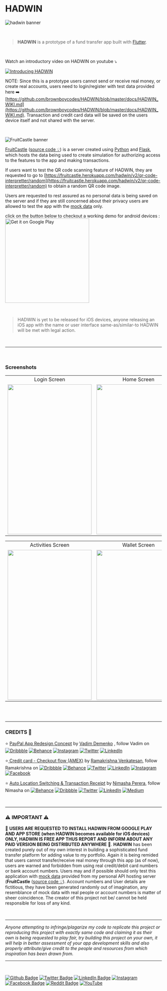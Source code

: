 # HADWIN

<!-- <img src="./assets/images/hadwin_system/hadwin-banner.png" title="" alt="HADWIN" width="789"> -->

![hadwin banner](https://github.com/brownboycodes/HADWIN/blob/master/assets/images/hadwin_system/hadwin-banner.png)

<br>

> **HADWIN** is a prototype of a fund transfer app built with [Flutter](https://flutter.dev/). 

<br>

Watch an introductory video on HADWIN on youtube ⤵

[![Introducing HADWIN](https://github.com/brownboycodes/HADWIN/blob/master/screenshots/hadwin-devto-thumbnail-landscape-play.png)](https://www.youtube.com/watch?v=yO1KaOIC4Yw)

NOTE: Since this is a prototype users cannot send or receive real money, or create real accounts, users need to login/register with test data provided here ➡️ [https://github.com/brownboycodes/HADWIN/blob/master/docs/HADWIN_WIKI.md](https://github.com/brownboycodes/HADWIN/blob/master/docs/HADWIN_WIKI.md).
Transaction and credit card data will be saved on the users device itself and not shared with the server.

<br>

![FruitCastle banner](https://fruitcastle.herokuapp.com/dist/images/fruitcastle_logo_banner/fruitcastle-logo-banner-ae2012-212529-ffffff.png)

[FruitCastle](https://fruitcastle.herokuapp.com/) ([source code 💡](https://github.com/brownboycodes/FruitCastle)) is a server created using [Python](https://www.python.org/) and [Flask](https://flask.palletsprojects.com/), which hosts the data being used to create simulation for authorizing access to the features to the app and making transactions.

If users want to test the QR code scanning feature of HADWIN, they are requested to go to [https://fruitcastle.herokuapp.com/hadwin/v2/qr-code-interpretter/random](https://fruitcastle.herokuapp.com/hadwin/v2/qr-code-interpretter/random) to obtain a random QR code image.

Users are requested to rest assured as no personal data is being saved on the server and if they are still concerned about their privacy users are allowed to test the app with the [mock data](./docs/HADWIN_WIKI.md) only.

click on the button below to checkout a working demo for android devices :  
<a href='https://play.google.com/store/apps/details?id=com.github.brownboycodes.hadwin&pcampaignid=pcampaignidMKT-Other-global-all-co-prtnr-py-PartBadge-Mar2515-1'><img style='width:270px;' alt='Get it on Google Play' src='https://play.google.com/intl/en_us/badges/static/images/badges/en_badge_web_generic.png'/></a> 

<br>

> HADWIN is yet to be released for iOS devices, anyone releasing an iOS app with the name or user interface same-as/similar-to HADWIN will be met with legal action.

<br>

---

<br>

### Screenshots

<table>
  <tr>
    <td style="text-align: center; vertical-align: middle;">Login Screen</td>
     <td style="text-align: center; vertical-align: middle;">Home Screen</td>
     <td style="text-align: center; vertical-align: middle;">Contacts Screen</td>
  </tr>
  <tr>
    <td><img src="https://github.com/brownboycodes/HADWIN/blob/master/screenshots/Screenshot_1653483761.png" width=270 height=480></td>
    <td><img src="https://github.com/brownboycodes/HADWIN/blob/master/screenshots/Screenshot_1653483866.png" width=270 height=480></td>
    <td><img src="https://github.com/brownboycodes/HADWIN/blob/master/screenshots/Screenshot_1653483871.png" width=270 height=480></td>
  </tr>
 </table>
 <table>
  <tr>
    <td style="text-align: center; vertical-align: middle;">Activities Screen</td>
     <td style="text-align: center; vertical-align: middle;">Wallet Screen</td>
     <td style="text-align: center; vertical-align: middle;">Fund Transfer Screen</td>
  </tr>
  <tr>
    <td><img src="https://github.com/brownboycodes/HADWIN/blob/master/screenshots/Screenshot_1653483877.png" width=270 height=480></td>
    <td><img src="https://github.com/brownboycodes/HADWIN/blob/master/screenshots/Screenshot_1653483882.png" width=270 height=480></td>
    <td><img src="https://github.com/brownboycodes/HADWIN/blob/master/screenshots/Screenshot_1653483904.png" width=270 height=480></td>
  </tr>
 </table>
<br>

<br>

---

### CREDITS 🌟

  ⭐ [PayPal App Redesign Concept](https://dribbble.com/shots/14114443-PayPal-App-Redesign-Conept) by [Vadim Demenko](https://dribbble.com/vdemenko) , follow Vadim on [![Dribbble](https://img.shields.io/badge/Dribbble-EA4C89?style=for-the-badge&logo=dribbble&logoColor=white)](https://dribbble.com/vdemenko)  [![Behance](https://img.shields.io/badge/Behance-1769ff?style=for-the-badge&logo=behance&logoColor=white)](https://www.behance.net/vdemenko)  [![Instagram](https://img.shields.io/badge/instagram-%23E4405F.svg?style=for-the-badge&logo=Instagram&logoColor=white)](https://www.instagram.com/vademenko/)  [![Twitter](https://img.shields.io/badge/twitter-%231DA1F2.svg?style=for-the-badge&logo=Twitter&logoColor=white)](https://twitter.com/vademenko)  [![LinkedIn](https://img.shields.io/badge/linkedin-%230077B5.svg?style=for-the-badge&logo=linkedin&logoColor=white)](https://www.linkedin.com/in/vdemenko/)

  ⭐[ Credit card - Checkout flow (AMEX)](https://dribbble.com/shots/2187649-Credit-card-Checkout-flow-AMEX) by [Ramakrishna Venkatesan](https://dribbble.com/RamakrishnaUX), follow Ramakrishna on  [![Dribbble](https://img.shields.io/badge/Dribbble-EA4C89?style=for-the-badge&logo=dribbble&logoColor=white)](https://dribbble.com/RamakrishnaUX)  [![Behance](https://img.shields.io/badge/Behance-1769ff?style=for-the-badge&logo=behance&logoColor=white)](https://www.behance.net/RamakrishnaV)  [![Twitter](https://img.shields.io/badge/Twitter-%231DA1F2.svg?style=for-the-badge&logo=Twitter&logoColor=white)](https://twitter.com/RamakrishnaUX)  [![LinkedIn](https://img.shields.io/badge/linkedin-%230077B5.svg?style=for-the-badge&logo=linkedin&logoColor=white)](https://www.linkedin.com/in/ramakrishnaux)  [![Instagram](https://img.shields.io/badge/instagram-%23E4405F.svg?style=for-the-badge&logo=Instagram&logoColor=white)](https://www.instagram.com/RamakrishnaUX/)  [![Facebook](https://img.shields.io/badge/Facebook-%231877F2.svg?style=for-the-badge&logo=Facebook&logoColor=white)](https://www.facebook.com/Ramakrishna.design)

  ⭐ [Auto Location Switching & Transaction Receipt](https://dribbble.com/shots/3669170-Auto-Location-Switching-Transaction-Receipt) by [Nimasha Perera](https://www.nimashaperera.com/), follow Nimasha on [![Behance](https://img.shields.io/badge/Behance-1769ff?style=for-the-badge&logo=behance&logoColor=white)](https://www.behance.net/nimashasperera)  [![Dribbble](https://img.shields.io/badge/Dribbble-EA4C89?style=for-the-badge&logo=dribbble&logoColor=white)](https://dribbble.com/nimasha_sperera/)  [![Twitter](https://img.shields.io/badge/Twitter-%231DA1F2.svg?style=for-the-badge&logo=Twitter&logoColor=white)](https://twitter.com/nimasha_perera)  [![LinkedIn](https://img.shields.io/badge/linkedin-%230077B5.svg?style=for-the-badge&logo=linkedin&logoColor=white)](https://www.linkedin.com/in/nimashaperera/)  [![Medium](https://img.shields.io/badge/Medium-12100E?style=for-the-badge&logo=medium&logoColor=white)](https://medium.com/@nimasha_perera)

<br>

---

### ⚠ IMPORTANT ⚠

🚨 **USERS ARE REQUESTED TO INSTALL HADWIN FROM GOOGLE PLAY AND APP STORE (when HADWIN becomes available for iOS devices) ONLY, HADWIN IS FREE APP THUS REPORT AND INFORM ABOUT ANY PAID VERSION BEING DISTRIBUTED ANYWHERE** 🚨. **HADWIN** has been created purely out of my own interest in building a sophisticated fund transfer platform for adding value to my portfolio. Again it is being remided that users cannot transfer/receive real money through this app (as of now), users are warned and forbidden from using real credit/debit card numbers or bank account numbers. Users may and if possible should only test this application with [mock data](./docs/HADWIN_WIKI.md) provided from my personal API hosting server (**FruitCastle** ([source code 💡]((https://github.com/brownboycodes/FruitCastle))). Account numbers and User details are fictitious, they have been generated randomly out of imagination, any resemblance of mock data with real people or account numbers is matter of sheer coincidence. The creator of this project not be/ cannot be held responsible for loss of any kind.

<br>

---

*Anyone attempting to infringe/plagarize my code to replicate this project or reproducing this project with exactly same code and claiming it as their own is being requested to play fair, try building this project on your own, it will help in better assessment of your app development skills and also properly attribute/give credit to the people and resources from which inspiration has been drawn from.*

---

<br>

[![Github Badge](https://img.shields.io/badge/GitHub-100000?style=for-the-badge&logo=github&logoColor=white)](https://github.com/brownboycodes)  [![Twitter Badge](https://img.shields.io/badge/Twitter-1DA1F2?style=for-the-badge&logo=twitter&logoColor=white)](https://www.twitter.com/brownboycodes)  [![LinkedIn Badge](https://img.shields.io/badge/LinkedIn-0077B5?style=for-the-badge&logo=linkedin&logoColor=white)](https://www.linkedin.com/in/brownboycodes)  [![Instagram](https://img.shields.io/badge/instagram-%23E4405F.svg?style=for-the-badge&logo=Instagram&logoColor=white)](https://www.instagram.com/brownboycodes/)  [![Facebook Badge](https://img.shields.io/badge/Facebook-%231877F2.svg?style=for-the-badge&logo=Facebook&logoColor=white)](https://www.facebook.com/brownboycodes)  [![Reddit Badge](https://img.shields.io/badge/Reddit-FF4500?style=for-the-badge&logo=reddit&logoColor=white)](https://www.reddit.com/user/brownboycodes/)  [![YouTube](https://img.shields.io/badge/YouTube-%23FF0000.svg?style=for-the-badge&logo=YouTube&logoColor=white)](https://www.youtube.com/channel/UCpu6XoixVgoQz6EUP-Ju4qA)
